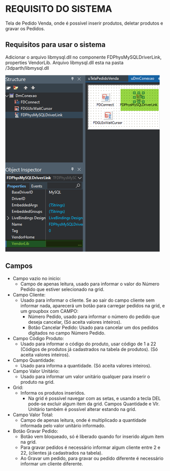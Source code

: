 #	REQUISITO DO SISTEMA

Tela de Pedido Venda, onde é possível inserir produtos, deletar produtos e gravar os Pedidos.

## Requisitos para usar o sistema

Adicionar o arquivo libmysql.dll no componente FDPhysMySQLDriverLink, properties VendorLib. Arquivo libmysql.dll esta na pasta /3dparth/libmysql.dll


![libmysql](https://github.com/thiagoslovak/PedidoVenda/blob/master/3dparth/CaminhoLibMySql.png)

## Campos 

- Campo vazio no inicio: 
  - Campo de apenas leitura, usado para informar o valor do Número Pedido que estiver selecionado na grid.
- Campo Cliente:
  - Usado para informar o cliente. Se ao sair do campo cliente sem informar nada, aparecerá um botão para carregar pedidos na grid, e um groupbox com CAMPO: 
    - Número Pedido, usado para informar o número do pedido que deseja cancelar, (Só aceita valores inteiros).
    -  Botão Cancelar Pedido: Usado para cancelar um dos pedidos digitados no campo Número Pedido. 
- Campo Código Produto:
  - Usado para informar o código do produto, usar código de 1 a 22 (Códigos de produtos já cadastrados na tabela de produtos). (Só aceita valores inteiros).
- Campo Quantidade:
  - Usado para informa a quantidade. (Só aceita valores inteiros).
- Campo Valor Unitário:
  - Usado para informar um valor unitário qualquer para inserir o produto na grid.
- Grid:
  - Informa os produtos inseridos.
    - Na grid é possível navegar com  as setas, e usando a tecla DEL pode-se excluir algum item da grid. Campos Quantidade e Vlr. Unitário também é possível alterar estando na grid.
- Campo Valor Total:
  - Campo de apenas leitura, onde é multiplicado a quantidade informada pelo valor unitário informado.
- Botão Gravar Pedido:
  - Botão vem bloqueado, só é liberado quando for inserido algum item na grid.
  - Para gravar pedidos é necessário informar algum cliente entre 2 e 22, (clientes já cadastrados na tabela).
  - Ao Gravar um pedido, para gravar ou pedido diferente é necessário informar um cliente diferente.
